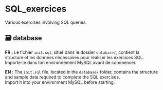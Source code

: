 # SQL_exercices
Various exercises involving SQL queries.

## 🗃️ database

**FR :** Le fichier `init.sql`, situé dans le dossier `database/`, contient la structure et les données nécessaires pour réaliser les exercices SQL.  
Importe-le dans ton environnement MySQL avant de commencer.

**EN :** The `init.sql` file, located in the `database/` folder, contains the structure and sample data required to complete the SQL exercises.  
Import it into your environment MySQL before starting.
